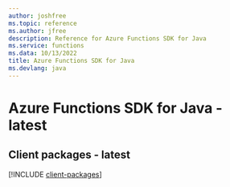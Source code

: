 ```yaml
---
author: joshfree
ms.topic: reference
ms.author: jfree
description: Reference for Azure Functions SDK for Java
ms.service: functions
ms.data: 10/13/2022
title: Azure Functions SDK for Java
ms.devlang: java
---
```

# Azure Functions SDK for Java - latest

## Client packages - latest
[!INCLUDE [client-packages](functions-client-index.md)]